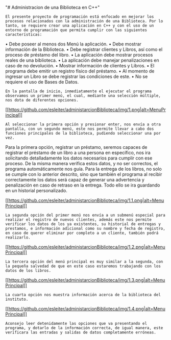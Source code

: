 "# Administracion de una Biblioteca en C++" 

    El presente proyecto de programación está enfocado en mejorar los procesos relacionados con la administración de una Biblioteca. Por lo tanto, se requiere crear una aplicación en C++ y con el uso de un entorno de programación que permita cumplir con las siguientes características:
• Debe poseer al menos dos Menú la aplicación.
• Debe mostrar información de la Biblioteca.
• Debe registrar clientes y Libros, así como el proceso de préstamo del libro.
• La aplicación debe mostrar procesos reales de una biblioteca.
• La aplicación debe manejar penalizaciones en caso de no devolución.
• Mostrar información de clientes y Libros.
• El programa debe emitir un registro físico del préstamo.
• Al momento de ingresar un Libro se debe registrar las condiciones de este.
• No se requiere el uso de Bases de Datos.

    En la pantalla de inicio, inmediatamente el ejecutar el programa observamos un primer menú, el cual, mediante una selección múltiple, nos dota de diferentes opciones.

[[https://github.com/esleiter/administarcionBiblioteca/img/1.png|alt=MenuPrincipal]]

    Al seleccionar la primera opción y presionar enter, nos envía a otra pantalla, con un segundo menú, este nos permite llevar a cabo dos funciones principales de la biblioteca, pudiendo seleccionar una por vez.
Para la primera opción, registrar un préstamo, seremos capaces de registrar el préstamo de un libro a una persona en específico, nos ira solicitando detalladamente los datos necesarios para cumplir con ese proceso. De la misma manera verifica estos datos, y no ser correctos, el programa automáticamente nos guía.
Para la entrega de los libros, no solo se cumple con lo anterior descrito, sino que también el programa al recibir correctamente los datos será capaz de generar una advertencia y penalización en caso de retraso en la entrega.
Todo ello se ira guardando en un historial personalizado.

[[https://github.com/esleiter/administarcionBiblioteca/img/1.1.png|alt=MenuPrincipal]]

    La segunda opción del primer menú nos envía a un submenú especial para realizar el registro de nuevos clientes, además este nos permite verificar los datos de los ya existentes, su historial de entregas y prestamos, e información adicional como su nombre y fecha de registro, en caso de querer eliminar por completo a un cliente, también podrá realizarlo.

[[https://github.com/esleiter/administarcionBiblioteca/img/1.2.png|alt=MenuPrincipal]]

    La tercera opción del menú principal es muy similar a la segunda, con la pequeña salvedad de que en este caso estaremos trabajando con los datos de los libros.

[[https://github.com/esleiter/administarcionBiblioteca/img/1.3.png|alt=MenuPrincipal]]

    La cuarta opción nos muestra información acerca de la biblioteca del instituto.

[[https://github.com/esleiter/administarcionBiblioteca/img/1.4.png|alt=MenuPrincipal]]

    Aconsejo leer detenidamente las opciones que va presentando el programa, y dotarlo de la información correcta, de igual manera, este verificara las entradas y salidas de datos completamente erróneas.